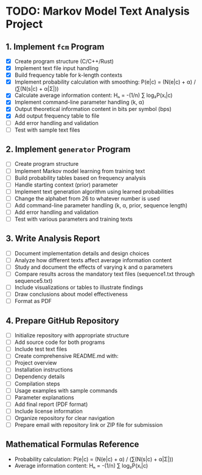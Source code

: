 # TODO: Markov Model Text Analysis Project

## 1. Implement `fcm` Program
- [X] Create program structure (C/C++/Rust)
- [X] Implement text file input handling
- [X] Build frequency table for k-length contexts
- [X] Implement probability calculation with smoothing: P(e|c) = (N(e|c) + α) / (∑(N(s|c) + α|Σ|))
- [X] Calculate average information content: Hₙ = -(1/n) ∑ log₂P(xᵢ|c)
- [X] Implement command-line parameter handling (k, α)
- [X] Output theoretical information content in bits per symbol (bps)
- [X] Add output frequency table to file <!-- IMPORTANT -->
- [ ] Add error handling and validation
- [ ] Test with sample text files

## 2. Implement `generator` Program
- [ ] Create program structure
- [ ] Implement Markov model learning from training text
- [ ] Build probability tables based on frequency analysis
- [ ] Handle starting context (prior) parameter
- [ ] Implement text generation algorithm using learned probabilities
- [ ] Change the alphabet from 26 to whatever number is used
- [ ] Add command-line parameter handling (k, α, prior, sequence length)
- [ ] Add error handling and validation
- [ ] Test with various parameters and training texts

## 3. Write Analysis Report
- [ ] Document implementation details and design choices
- [ ] Analyze how different texts affect average information content
- [ ] Study and document the effects of varying k and α parameters
- [ ] Compare results across the mandatory text files (sequence1.txt through sequence5.txt)
- [ ] Include visualizations or tables to illustrate findings
- [ ] Draw conclusions about model effectiveness
- [ ] Format as PDF

## 4. Prepare GitHub Repository
- [ ] Initialize repository with appropriate structure
- [ ] Add source code for both programs
- [ ] Include test text files
- [ ] Create comprehensive README.md with:
- [ ] Project overview
- [ ] Installation instructions
- [ ] Dependency details
- [ ] Compilation steps
- [ ] Usage examples with sample commands
- [ ] Parameter explanations
- [ ] Add final report (PDF format)
- [ ] Include license information
- [ ] Organize repository for clear navigation
- [ ] Prepare email with repository link or ZIP file for submission

## Mathematical Formulas Reference
- Probability calculation: P(e|c) = (N(e|c) + α) / (∑(N(s|c) + α|Σ|))
- Average information content: Hₙ = -(1/n) ∑ log₂P(xᵢ|c)